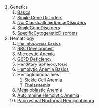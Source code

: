 1. Genetics
	1. [Basics](Pathology/Genetics/Basics.md)
	2. [Single Gene Disorders](Pathology/Genetics/SingleGeneDisorders)
	3. [NonClassicalInheritanceDisorders](Pathology/Genetics/NonClassicalInheritanceDisorders.md)
	4. [SingleGeneDisorders](Pathology/Genetics/SingleGeneDisorders.md)
	5. [SpecificCytogeneticDisorders](Pathology/Genetics/SpecificCytogeneticDisorders.md)
2. Hematology
	1. [Hematopoesis Basics](Pathology/Hematology/HematopoesisBasics)
	2. [RBC Development](Pathology/Hematology/RBCDevelopment)
	3. [Microcytic Anemia](Pathology/Hematology/MicrocyticAnemia)
	4. [G6PD Deficiency](Pathology/Hematology/G6PDDeficiency)
	5. [Heriditary Spherocytosis](Pathology/Hematology/HeriditarySpherocytosis)
	6. [Hemolytic Anemia Basics](Pathology/Hematology/HemolyticAnemiaBasics)
	7. Hemoglobinopathies
		1. [Sickle Cell Anemia](Pathology/Hematology/SickleCellAnemia)
		2. [Thalassemia](Pathology/Hematology/Thalassemia)
	8. [Megaloblastic Anemia](Pathology/Hematology/MegaloblasticAnemia)
	9. [Autoimmine Hemolytic Anemia](Pathology/Hematology/AutoimmuneHemolyticAnemia)
	10. [Paroxysmal Nocturnal Hemoglobinura](Pathology/Hematology/PNH)